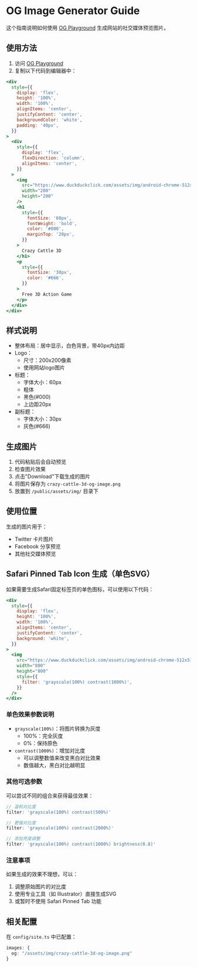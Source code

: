# OG Image Generator Guide

这个指南说明如何使用 [OG Playground](https://og-playground.vercel.app/) 生成网站的社交媒体预览图片。

## 使用方法

1. 访问 [OG Playground](https://og-playground.vercel.app/)
2. 复制以下代码到编辑器中：

```jsx
<div
  style={{
    display: 'flex',
    height: '100%',
    width: '100%',
    alignItems: 'center',
    justifyContent: 'center',
    backgroundColor: 'white',
    padding: '40px',
  }}
>
  <div
    style={{
      display: 'flex',
      flexDirection: 'column',
      alignItems: 'center',
    }}
  >
    <img
      src="https://www.duckduckclick.com/assets/img/android-chrome-512x512.png"
      width="200"
      height="200"
    />
    <h1
      style={{
        fontSize: '60px',
        fontWeight: 'bold',
        color: '#000',
        marginTop: '20px',
      }}
    >
      Crazy Cattle 3D
    </h1>
    <p
      style={{
        fontSize: '30px',
        color: '#666',
      }}
    >
      Free 3D Action Game
    </p>
  </div>
</div>
```

## 样式说明

- 整体布局：居中显示，白色背景，带40px内边距
- Logo：
  - 尺寸：200x200像素
  - 使用网站logo图片
- 标题：
  - 字体大小：60px
  - 粗体
  - 黑色(#000)
  - 上边距20px
- 副标题：
  - 字体大小：30px
  - 灰色(#666)

## 生成图片

1. 代码粘贴后会自动预览
2. 检查图片效果
3. 点击"Download"下载生成的图片
4. 将图片保存为 `crazy-cattle-3d-og-image.png`
5. 放置到 `/public/assets/img/` 目录下

## 使用位置

生成的图片用于：
- Twitter 卡片图片
- Facebook 分享预览
- 其他社交媒体预览

## Safari Pinned Tab Icon 生成（单色SVG）

如果需要生成Safari固定标签页的单色图标，可以使用以下代码：

```jsx
<div
  style={{
    display: 'flex',
    height: '100%',
    width: '100%',
    alignItems: 'center',
    justifyContent: 'center',
    background: 'white',
  }}
>
  <img
    src="https://www.duckduckclick.com/assets/img/android-chrome-512x512.png"
    width="800"
    height="800"
    style={{
      filter: 'grayscale(100%) contrast(1000%)',
    }}
  />
</div>
```

### 单色效果参数说明

- `grayscale(100%)`：将图片转换为灰度
  - 100%：完全灰度
  - 0%：保持原色
- `contrast(1000%)`：增加对比度
  - 可以调整数值来改变黑白对比效果
  - 数值越大，黑白对比越明显

### 其他可选参数

可以尝试不同的组合来获得最佳效果：
```jsx
// 温和对比度
filter: 'grayscale(100%) contrast(500%)'

// 更强对比度
filter: 'grayscale(100%) contrast(2000%)'

// 添加亮度调整
filter: 'grayscale(100%) contrast(1000%) brightness(0.8)'
```

### 注意事项

如果生成的效果不理想，可以：
1. 调整原始图片的对比度
2. 使用专业工具（如 Illustrator）直接生成SVG
3. 或暂时不使用 Safari Pinned Tab 功能

## 相关配置

在 `config/site.ts` 中已配置：
```typescript
images: {
  og: "/assets/img/crazy-cattle-3d-og-image.png"
}
```
